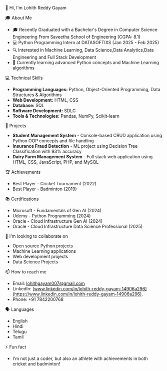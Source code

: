 👋 Hi, I'm Lohith Reddy Gayam

 🎓 About Me
- 🎓 Recently Graduated with a Bachelor's Degree in Computer Science Engineering From Saveetha School of Engineering (CGPA: 8.1)
- 💻 Python Programming Intern at DATASOFTIXS (Jan 2025 - Feb 2025)
- 🔍 Interested in Machine Learning, Data Science,Data Analytics,Data Engineering and Full Stack Development
- 🌱 Currently learning advanced Python concepts and Machine Learning algorithms

💻 Technical Skills
- **Programming Languages:** Python, Object-Oriented Programming, Data Structures & Algorithms
- **Web Development:** HTML, CSS
- **Database:** SQL
- **Software Development:** SDLC
- **Tools & Technologies:** Pandas, NumPy, Scikit-learn

 🚀 Projects
- **Student Management System** - Console-based CRUD application using Python OOP concepts and file handling
- **Insurance Fraud Detection** - ML project using Decision Tree Classification with 93% accuracy
- **Dairy Farm Management System** - Full stack web application using HTML, CSS, JavaScript, PHP, and MySQL

 🏆 Achievements
- Best Player - Cricket Tournament (2022)
- Best Player - Badminton (2019)

 📚 Certifications
- Microsoft - Fundamentals of Gen AI (2024)
- Udemy - Python Programming (2024)
- Oracle - Cloud Infrastructure Gen AI (2024)
- Oracle - Cloud Infrastructure Data Science Professional (2025)


 💞️ I'm looking to collaborate on
- Open source Python projects
- Machine Learning applications
- Web development projects
- Data Science Projects


 📫 How to reach me
- Email: lohithgayam007@gmail.com
- LinkedIn: [www.linkedin.com/in/lohith-reddy-gayam-14906a296](https://www.linkedin.com/in/lohith-reddy-gayam-14906a296).
- Phone: +91 7842200768

 🗣️ Languages
- English
- Hindi
- Telugu
- Tamil


⚡ Fun fact
- I'm not just a coder, but also an athlete with achievements in both cricket and badminton!
